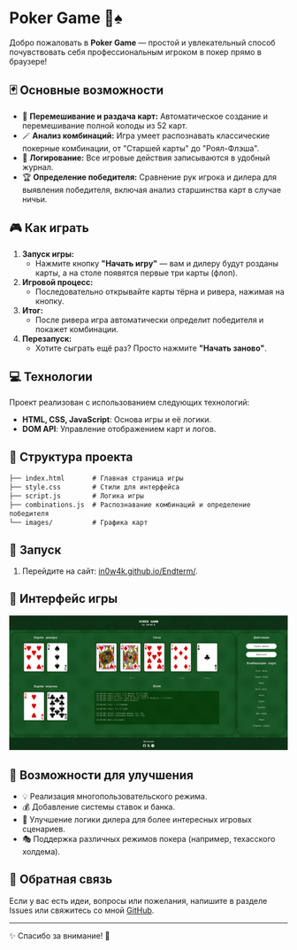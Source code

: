 
# Poker Game 🎲♠️

Добро пожаловать в **Poker Game** — простой и увлекательный способ почувствовать себя профессиональным игроком в покер прямо в браузере! 


## 🃏 Основные возможности

- 🎴 **Перемешивание и раздача карт:** Автоматическое создание и перемешивание полной колоды из 52 карт.
- 🪄 **Анализ комбинаций:** Игра умеет распознавать классические покерные комбинации, от "Старшей карты" до "Роял-Флэша".
- 📜 **Логирование:** Все игровые действия записываются в удобный журнал.
- 🏆 **Определение победителя:** Сравнение рук игрока и дилера для выявления победителя, включая анализ старшинства карт в случае ничьи.


## 🎮 Как играть

1. **Запуск игры:** 
   - Нажмите кнопку **"Начать игру"** — вам и дилеру будут розданы карты, а на столе появятся первые три карты (флоп).
2. **Игровой процесс:**
   - Последовательно открывайте карты тёрна и ривера, нажимая на кнопку.
3. **Итог:** 
   - После ривера игра автоматически определит победителя и покажет комбинации.
4. **Перезапуск:** 
   - Хотите сыграть ещё раз? Просто нажмите **"Начать заново"**.


## 💻 Технологии

Проект реализован с использованием следующих технологий:  

- **HTML, CSS, JavaScript**: Основа игры и её логики.  
- **DOM API**: Управление отображением карт и логов.  


## 📂 Структура проекта

```
├── index.html       # Главная страница игры
├── style.css        # Стили для интерфейса
├── script.js        # Логика игры
├── combinations.js  # Распознавание комбинаций и определение победителя
└── images/          # Графика карт
```


## 🚀 Запуск

1. Перейдите на сайт: [in0w4k.github.io/Endterm/](https://in0w4k.github.io/Endterm/).  


## 🎨 Интерфейс игры

![Скриншот интерфейса игры](images/screenpoker.png)


## 🔧 Возможности для улучшения

- 💡 Реализация многопользовательского режима.
- 💰 Добавление системы ставок и банка.
- 🤖 Улучшение логики дилера для более интересных игровых сценариев.
- 🎭 Поддержка различных режимов покера (например, техасского холдема).


## 💬 Обратная связь

Если у вас есть идеи, вопросы или пожелания, напишите в разделе Issues или свяжитесь со мной [GitHub](https://github.com/in0w4k).

---

✨ Спасибо за внимание! 👑
